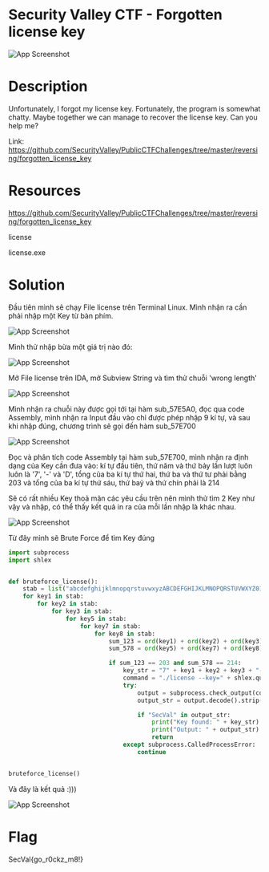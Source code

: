 # Security Valley CTF - Forgotten license key

![App Screenshot](https://github.com/shiroyagi4777/Security-Valley-CTF/blob/4a71c5825328966c77e6a913798ae630006f21b6/Reverse/Forgotten%20license%20key/Image/Screenshot%202023-06-16%20132123.png)

# Description

Unfortunately, I forgot my license key. Fortunately, the program is somewhat chatty. Maybe together we can manage to recover the license key. Can you help me?

Link: https://github.com/SecurityValley/PublicCTFChallenges/tree/master/reversing/forgotten_license_key

# Resources
https://github.com/SecurityValley/PublicCTFChallenges/tree/master/reversing/forgotten_license_key

license

license.exe

# Solution

Đầu tiên mình sẽ chạy File license trên Terminal Linux. Mình nhận ra cần phải nhập một Key từ bàn phím.

![App Screenshot](https://github.com/shiroyagi4777/Security-Valley-CTF/blob/d08499c6703bae34021fb95af3d18a82275a6069/Reverse/Forgotten%20license%20key/Image/001.png)

Mình thử nhập bừa một giá trị nào đó:

![App Screenshot](https://github.com/shiroyagi4777/Security-Valley-CTF/blob/d08499c6703bae34021fb95af3d18a82275a6069/Reverse/Forgotten%20license%20key/Image/002.png)

Mở File license trên IDA, mở Subview String và tìm thử chuỗi 'wrong length'

![App Screenshot](https://github.com/shiroyagi4777/Security-Valley-CTF/blob/d08499c6703bae34021fb95af3d18a82275a6069/Reverse/Forgotten%20license%20key/Image/003.png)

Mình nhận ra chuỗi này được gọi tới tại hàm sub_57E5A0, đọc qua code Assembly, mình nhận ra Input đầu vào chỉ được phép nhập 9 kí tự, và sau khi nhập đúng, chương trình sẽ gọi đến hàm sub_57E700

![App Screenshot](https://github.com/shiroyagi4777/Security-Valley-CTF/blob/d08499c6703bae34021fb95af3d18a82275a6069/Reverse/Forgotten%20license%20key/Image/004.png)

Đọc và phân tích code Assembly tại hàm sub_57E700, mình nhận ra định dạng của Key cần đưa vào: kí tự đầu tiên, thứ năm và thứ bảy lần lượt luôn luôn là '7', '-' và 'D', tổng của ba kí tự thứ hai, thứ ba và thứ tư phải bằng 203 và tổng của ba kí tự thứ sáu, thứ baỷ và thứ chín phải là 214

Sẽ có rất nhiều Key thoả mãn các yêu cầu trên nên mình thử tìm 2 Key như vậy và nhập, có thể thấy kết quả in ra của mỗi lần nhập là khác nhau.

![App Screenshot](https://github.com/shiroyagi4777/Security-Valley-CTF/blob/d08499c6703bae34021fb95af3d18a82275a6069/Reverse/Forgotten%20license%20key/Image/005.png)

Từ đây mình sẽ Brute Force để tìm Key đúng

```python
import subprocess
import shlex


def bruteforce_license():
    stab = list("abcdefghijklmnopqrstuvwxyzABCDEFGHIJKLMNOPQRSTUVWXYZ0123456789")
    for key1 in stab:
        for key2 in stab:
            for key3 in stab:
                for key5 in stab:
                    for key7 in stab:
                        for key8 in stab:
                            sum_123 = ord(key1) + ord(key2) + ord(key3)
                            sum_578 = ord(key5) + ord(key7) + ord(key8)

                            if sum_123 == 203 and sum_578 == 214:
                                key_str = "7" + key1 + key2 + key3 + "-" + key5 + "D" + key7 + key8
                                command = "./license --key=" + shlex.quote(key_str)
                                try:
                                    output = subprocess.check_output(command, shell=True, stderr=subprocess.DEVNULL)
                                    output_str = output.decode().strip()

                                    if "SecVal" in output_str:
                                        print("Key found: " + key_str)
                                        print("Output: " + output_str)
                                        return
                                except subprocess.CalledProcessError:
                                    continue


bruteforce_license()
```
Và đây là kết quả :)))

![App Screenshot](https://github.com/shiroyagi4777/Security-Valley-CTF/blob/d08499c6703bae34021fb95af3d18a82275a6069/Reverse/Forgotten%20license%20key/Image/006.png)

# Flag
SecVal{go_r0ckz_m8!}

